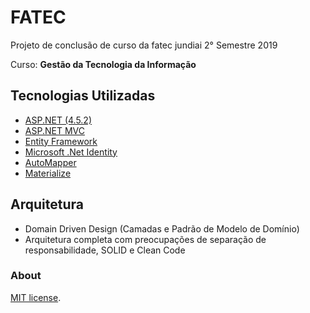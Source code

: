 # FATEC

Projeto de conclusão de curso da fatec jundiai  2° Semestre 2019

Curso: **Gestão da Tecnologia da Informação**


## Tecnologias Utilizadas
- [ASP.NET (4.5.2)](https://dotnet.microsoft.com/apps/aspnet)
 - [ASP.NET MVC](https://dotnet.microsoft.com/apps/aspnet/mvc)
 - [Entity Framework](https://docs.microsoft.com/pt-br/ef/)
 - [Microsoft .Net Identity](https://docs.microsoft.com/pt-br/aspnet/identity/overview/getting-started/introduction-to-aspnet-identity)
- [AutoMapper](https://automapper.org/)
- [Materialize](https://materializecss.com/)


## Arquitetura
- Domain Driven Design (Camadas e Padrão de Modelo de Domínio)
- Arquitetura completa com preocupações de separação de responsabilidade, SOLID e Clean Code


### About
[MIT license](LICENSE).